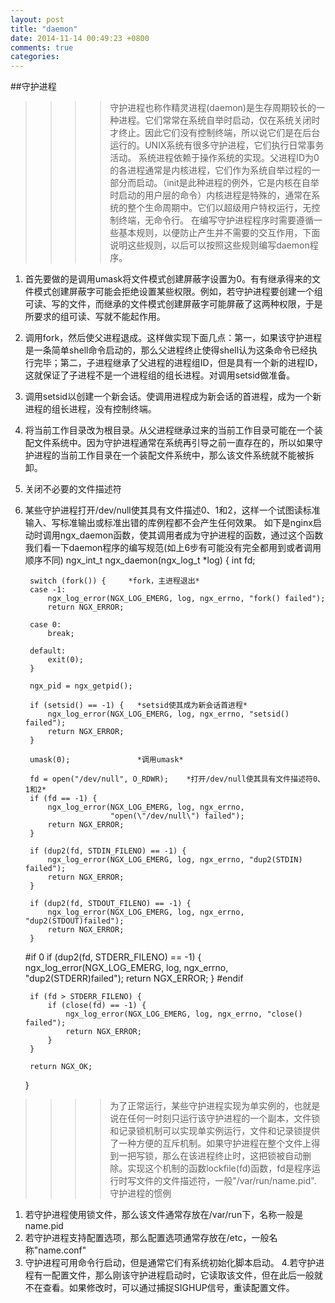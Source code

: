 ```yaml
---
layout: post
title: "daemon"
date: 2014-11-14 00:49:23 +0800
comments: true
categories: 
---
```

##守护进程
>>>>守护进程也称作精灵进程(daemon)是生存周期较长的一种进程。它们常常在系统自举时启动，仅在系统关闭时才终止。因此它们没有控制终端，所以说它们是在后台运行的。UNIX系统有很多守护进程，它们执行日常事务活动。
>>>>系统进程依赖于操作系统的实现。父进程ID为0的各进程通常是内核进程，它们作为系统自举过程的一部分而启动。（init是此种进程的例外，它是内核在自举时启动的用户层的命令）内核进程是特殊的，通常在系统的整个生命周期中。它们以超级用户特权运行，无控制终端，无命令行。
>>>>在编写守护进程程序时需要遵循一些基本规则，以便防止产生并不需要的交互作用，下面说明这些规则，以后可以按照这些规则编写daemon程序。
1. 首先要做的是调用umask将文件模式创建屏蔽字设置为0。有有继承得来的文件模式创建屏蔽字可能会拒绝设置某些权限。例如，若守护进程要创建一个组可读、写的文件，而继承的文件模式创建屏蔽字可能屏蔽了这两种权限，于是所要求的组可读、写就不能起作用。
2. 调用fork，然后使父进程退成。这样做实现下面几点：第一，如果该守护进程是一条简单shell命令启动的，那么父进程终止使得shell认为这条命令已经执行完毕；第二，子进程继承了父进程的进程组ID，但是具有一个新的进程ID，这就保证了子进程不是一个进程组的组长进程。对调用setsid做准备。
3. 调用setsid以创建一个新会话。使调用进程成为新会话的首进程，成为一个新进程的组长进程，没有控制终端。
4.  将当前工作目录改为根目录。从父进程继承过来的当前工作目录可能在一个装配文件系统中。因为守护进程通常在系统再引导之前一直存在的，所以如果守护进程的当前工作目录在一个装配文件系统中，那么该文件系统就不能被拆卸。
5. 关闭不必要的文件描述符
6. 某些守护进程打开/dev/null使其具有文件描述0、1和2，这样一个试图读标准输入、写标准输出或标准出错的库例程都不会产生任何效果。
如下是nginx启动时调用ngx_daemon函数，使其调用者成为守护进程的函数，通过这个函数我们看一下daemon程序的编写规范(如上6步有可能没有完全都用到或者调用顺序不同)
    ngx_int_t
    ngx_daemon(ngx_log_t *log)
    {
        int  fd;

        switch (fork()) {     *fork，主进程退出*
        case -1:
            ngx_log_error(NGX_LOG_EMERG, log, ngx_errno, "fork() failed");
            return NGX_ERROR;

        case 0:
            break;

        default:
            exit(0);
        }

        ngx_pid = ngx_getpid();

        if (setsid() == -1) {   *setsid使其成为新会话首进程*
            ngx_log_error(NGX_LOG_EMERG, log, ngx_errno, "setsid() failed");
            return NGX_ERROR;
        }

        umask(0);               *调用umask*

        fd = open("/dev/null", O_RDWR);    *打开/dev/null使其具有文件描述符0、1和2*
        if (fd == -1) {
            ngx_log_error(NGX_LOG_EMERG, log, ngx_errno,
                          "open(\"/dev/null\") failed");
            return NGX_ERROR;
        }

        if (dup2(fd, STDIN_FILENO) == -1) {
            ngx_log_error(NGX_LOG_EMERG, log, ngx_errno, "dup2(STDIN) failed");
            return NGX_ERROR;
        }

        if (dup2(fd, STDOUT_FILENO) == -1) {
            ngx_log_error(NGX_LOG_EMERG, log, ngx_errno, "dup2(STDOUT)failed");
            return NGX_ERROR;
        }

    #if 0
        if (dup2(fd, STDERR_FILENO) == -1) {
            ngx_log_error(NGX_LOG_EMERG, log, ngx_errno, "dup2(STDERR)failed");
            return NGX_ERROR;
        }
    #endif

        if (fd > STDERR_FILENO) {
            if (close(fd) == -1) {
                ngx_log_error(NGX_LOG_EMERG, log, ngx_errno, "close() failed");
                return NGX_ERROR;
            }
        }

        return NGX_OK;
    }

>>>>为了正常运行，某些守护进程实现为单实例的，也就是说在任何一时刻只运行该守护进程的一个副本，文件锁和记录锁机制可以实现单实例运行，文件和记录锁提供了一种方便的互斥机制。如果守护进程在整个文件上得到一把写锁，那么在该进程终止时，这把锁被自动删除。实现这个机制的函数lockfile(fd)函数，fd是程序运行时写文件的文件描述符，一般"/var/run/name.pid".
>>>>守护进程的惯例
1. 若守护进程使用锁文件，那么该文件通常存放在/var/run下，名称一般是name.pid
2. 若守护进程支持配置选项，那么配置选项通常存放在/etc，一般名称"name.conf"
3. 守护进程可用命令行启动，但是通常它们有系统初始化脚本启动。
4.若守护进程有一配置文件，那么刚该守护进程启动时，它读取该文件，但在此后一般就
不在查看。如果修改时，可以通过捕捉SIGHUP信号，重读配置文件。